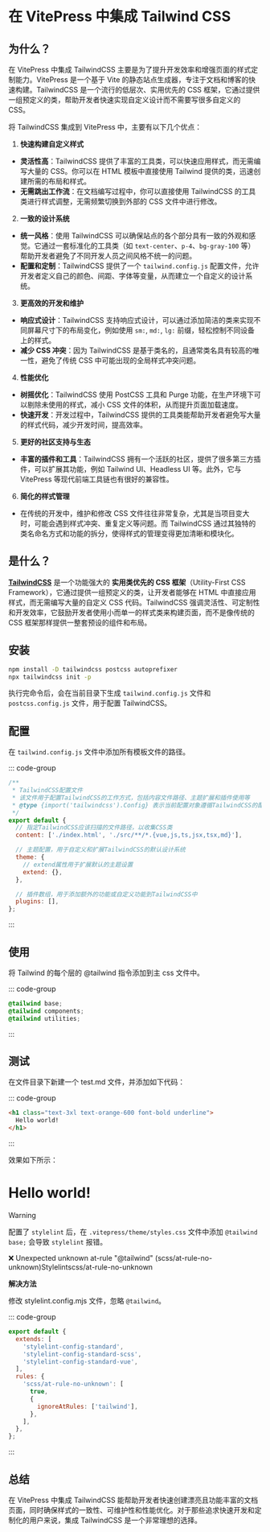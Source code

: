 # 在 VitePress 中集成 Tailwind CSS

## 为什么？

在 VitePress 中集成 TailwindCSS 主要是为了提升开发效率和增强页面的样式定制能力。VitePress 是一个基于 Vite 的静态站点生成器，专注于文档和博客的快速构建。TailwindCSS 是一个流行的低层次、实用优先的 CSS 框架，它通过提供一组预定义的类，帮助开发者快速实现自定义设计而不需要写很多自定义的 CSS。

将 TailwindCSS 集成到 VitePress 中，主要有以下几个优点：

1. **快速构建自定义样式**

- **灵活性高**：TailwindCSS 提供了丰富的工具类，可以快速应用样式，而无需编写大量的 CSS。你可以在 HTML 模板中直接使用 Tailwind 提供的类，迅速创建所需的布局和样式。
- **无需跳出工作流**：在文档编写过程中，你可以直接使用 TailwindCSS 的工具类进行样式调整，无需频繁切换到外部的 CSS 文件中进行修改。

2. **一致的设计系统**

- **统一风格**：使用 TailwindCSS 可以确保站点的各个部分具有一致的外观和感觉。它通过一套标准化的工具类（如 `text-center`、`p-4`、`bg-gray-100` 等）帮助开发者避免了不同开发人员之间风格不统一的问题。
- **配置和定制**：TailwindCSS 提供了一个 `tailwind.config.js` 配置文件，允许开发者定义自己的颜色、间距、字体等变量，从而建立一个自定义的设计系统。

3. **更高效的开发和维护**

- **响应式设计**：TailwindCSS 支持响应式设计，可以通过添加简洁的类来实现不同屏幕尺寸下的布局变化，例如使用 `sm:`, `md:`, `lg:` 前缀，轻松控制不同设备上的样式。
- **减少 CSS 冲突**：因为 TailwindCSS 是基于类名的，且通常类名具有较高的唯一性，避免了传统 CSS 中可能出现的全局样式冲突问题。

4. **性能优化**

- **树摇优化**：TailwindCSS 使用 PostCSS 工具和 Purge 功能，在生产环境下可以剔除未使用的样式，减小 CSS 文件的体积，从而提升页面加载速度。
- **快速开发**：开发过程中，TailwindCSS 提供的工具类能帮助开发者避免写大量的样式代码，减少开发时间，提高效率。

5. **更好的社区支持与生态**

- **丰富的插件和工具**：TailwindCSS 拥有一个活跃的社区，提供了很多第三方插件，可以扩展其功能，例如 Tailwind UI、Headless UI 等。此外，它与 VitePress 等现代前端工具链也有很好的兼容性。

6. **简化的样式管理**

- 在传统的开发中，维护和修改 CSS 文件往往非常复杂，尤其是当项目变大时，可能会遇到样式冲突、重复定义等问题。而 TailwindCSS 通过其独特的类名命名方式和功能的拆分，使得样式的管理变得更加清晰和模块化。

## 是什么？

**[TailwindCSS](https://tailwindcss.com/)** 是一个功能强大的 **实用类优先的 CSS 框架**（Utility-First CSS Framework），它通过提供一组预定义的类，让开发者能够在 HTML 中直接应用样式，而无需编写大量的自定义 CSS 代码。TailwindCSS 强调灵活性、可定制性和开发效率，它鼓励开发者使用小而单一的样式类来构建页面，而不是像传统的 CSS 框架那样提供一整套预设的组件和布局。

## 安装

```bash
npm install -D tailwindcss postcss autoprefixer
npx tailwindcss init -p

```

执行完命令后，会在当前目录下生成 `tailwind.config.js` 文件和 `postcss.config.js` 文件，用于配置 TailwindCSS。

## 配置

在 `tailwind.config.js` 文件中添加所有模板文件的路径。

::: code-group

```js [tailwind.config.js]
/**
 * TailwindCSS配置文件
 * 该文件用于配置TailwindCSS的工作方式，包括内容文件路径、主题扩展和插件使用等
 * @type {import('tailwindcss').Config} 表示当前配置对象遵循TailwindCSS的配置接口
 */
export default {
  // 指定TailwindCSS应该扫描的文件路径，以收集CSS类
  content: ['./index.html', './src/**/*.{vue,js,ts,jsx,tsx,md}'],

  // 主题配置，用于自定义和扩展TailwindCSS的默认设计系统
  theme: {
    // extend属性用于扩展默认的主题设置
    extend: {},
  },

  // 插件数组，用于添加额外的功能或自定义功能到TailwindCSS中
  plugins: [],
};
```

:::

## 使用

将 Tailwind 的每个层的 @tailwind 指令添加到主 css 文件中。

::: code-group

```css [.vitepress/theme/styles.css]
@tailwind base;
@tailwind components;
@tailwind utilities;
```

:::

## 测试

在文件目录下新建一个 test.md 文件，并添加如下代码：

::: code-group

```md [src/test.md]
<h1 class="text-3xl text-orange-600 font-bold underline">
  Hello world!
</h1>
```

:::

效果如下所示：

<h1 class="text-3xl text-orange-600 font-bold underline">
  Hello world!
</h1>

> [!warning]
> 配置了 `stylelint` 后，在 `.vitepress/theme/styles.css` 文件中添加 `@tailwind base;` 会导致 `stylelint` 报错。
>
> :x: Unexpected unknown at-rule "@tailwind" (scss/at-rule-no-unknown)Stylelintscss/at-rule-no-unknown

**解决方法**

修改 stylelint.config.mjs 文件，忽略 `@tailwind`。

::: code-group

```js [stylelint.config.mjs] {7-14}
export default {
  extends: [
    'stylelint-config-standard',
    'stylelint-config-standard-scss',
    'stylelint-config-standard-vue',
  ],
  rules: {
    'scss/at-rule-no-unknown': [
      true,
      {
        ignoreAtRules: ['tailwind'],
      },
    ],
  },
};
```

:::

## 总结

在 VitePress 中集成 TailwindCSS 能帮助开发者快速创建漂亮且功能丰富的文档页面，同时确保样式的一致性、可维护性和性能优化。对于那些追求快速开发和定制化的用户来说，集成 TailwindCSS 是一个非常理想的选择。
